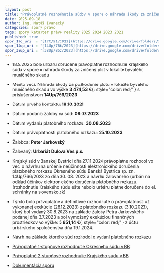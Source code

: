 ```yaml
---
layout: post
title: "Právoplatné rozhodnutia súdov v spore o náhradu škody za zničený plot v lokalite muni4n0ho skladu"
date: 2025-09-18
author: Ing. Matúš Ivanecký
categories: spory pravo 
tags: spory kataster právo reality 2025 2024 2023 2021
published: true
spor_17c_uri  : "[17C/51/2023](https://drive.google.com/drive/folders/1P0l9AvJgUXxDmph6hbXsQJxx_oO7SaN1?usp=drive_link)"
spor_14up_uri : "[14Up/766/2023](https://drive.google.com/drive/folders/1kADN_QFOKzfmAWeoaPRK5fYchv8QnZtX?usp=drive_link)"
spor_38up_uri : "[38Up/852/2023](https://drive.google.com/drive/folders/1fCQf_fmrxJvqXsCCYWJSixGW8W0mTUiR?usp=drive_link)"
---
```

- 18.9.2025 bolo urbáru doručené právoplatné rozhodnutie krajského súdu v spore o náhradu škody za zničený plot v lokalite bývalého muničného skladu

- Merito veci: Náhrada škody za poškodenie plotu v lokatite bývaleho muničného skladu vo výške **3 474,53 €**{: style="color: red;" } s príslušenstvom  **14Up/766/2023**
- Dátum prvého kontaktu: **18.10.2021**
- Dátum podania žaloby na súd: **09.07.2023**
- Dátum vydania platobného rozkazu: **30.08.2023**
- Dátum právoplatnosti platobného rozkazu: **25.10.2023**
- Žalobca: **Peter Jarkovský**
- Žalovaný: **Urbariát Dulova Ves p.s.**
- Krajský súd v Banskej Bystrici dňa 27.11.2024 právoplatne rozhodol vo veci o návrhu na určenie neúčinnosti elektronického doručenia platobného rozkazu Okresného súdu Banská Bystrica sp. zn. 14Up/766/2023 zo dňa 30. 08. 2023 a návrhu žalovaného (urbár) na odklad účinkov elektronického doručenia platobného rozkazu. (rozhodnutie Krajského súdu ešte nebolo urbáru platne doručené do el. schránky na slovensko.sk)
- Týmto bolo právoplatne a definitívne rozhodnuté o právoplatnosti už vykonanej exekúcie (28.12.2023) z platobného rozkazu (3.10.2023), ktorý bol vydaný 30.8.2023 na základe žaloby Petra Jarkovského podanej dňa 3.7.2023 a bol vymožený exekúciou finančných prostriedkov vo výške: **5 651,14 €**{: style="color: red;" } z účtu urbárskeho spoločenstva dňa 19.1.2024.
- [Návrh na základe ktorého súd rozhodol o vydaní platobného rozkazu](https://drive.google.com/file/d/1kQbd7QBz44IzIwvAXWl8lfmetijtpTu5/view?usp=drive_link)
- [Právoplatné 1-stupňové rozhodnutie Okresného súdu v BB](https://drive.google.com/file/d/1hTC0mh5wmpQbLm_p-3nsB756TkWyYuGa/view?usp=drive_link)
- [Právoplatné 2-stupňové rozhodnutie Krajského súdu v BB](https://drive.google.com/file/d/1zsNKeh8Fmlggard4wHeUsOMpohkTIiJR/view?usp=drive_link)

- [Dokumentácia sporu](https://drive.google.com/drive/folders/1KygefgmK2BFjSH1l4PnkTStheWmCPmcc?usp=drive_link)

